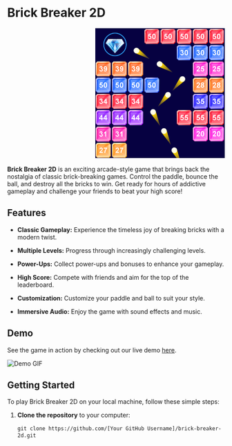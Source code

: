 # Brick Breaker 2D

<div align="right">
   <img src="3.png" alt="Gameplay Screenshot" width="300">
</div>

 **Brick Breaker 2D** is an exciting arcade-style game that brings back the nostalgia of classic brick-breaking games. Control the paddle, bounce the ball, and destroy all the bricks to win. Get ready for hours of addictive gameplay and challenge your friends to beat your high score!


## Features

- **Classic Gameplay:** Experience the timeless joy of breaking bricks with a modern twist.

- **Multiple Levels:** Progress through increasingly challenging levels.

- **Power-Ups:** Collect power-ups and bonuses to enhance your gameplay.

- **High Score:** Compete with friends and aim for the top of the leaderboard.

- **Customization:** Customize your paddle and ball to suit your style.

- **Immersive Audio:** Enjoy the game with sound effects and music.

## Demo

See the game in action by checking out our live demo [here](demo-link).

![Demo GIF](demo.gif)

## Getting Started

To play Brick Breaker 2D on your local machine, follow these simple steps:

1. **Clone the repository** to your computer:

   ```shell
   git clone https://github.com/[Your GitHub Username]/brick-breaker-2d.git
